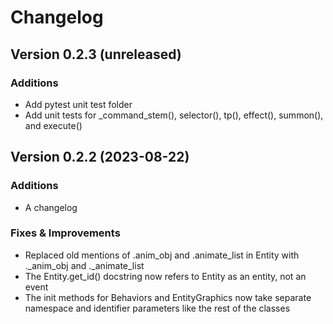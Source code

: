 # Changelog


## Version 0.2.3 (unreleased)

### Additions
* Add pytest unit test folder
* Add unit tests for _command_stem(), selector(), tp(), effect(), summon(), and execute()


## Version 0.2.2 (2023-08-22)

### Additions
* A changelog

### Fixes & Improvements
* Replaced old mentions of .anim_obj and .animate_list in Entity with ._anim_obj and ._animate_list
* The Entity.get_id() docstring now refers to Entity as an entity, not an event
* The init methods for Behaviors and EntityGraphics now take separate namespace and identifier parameters like the rest of the classes
